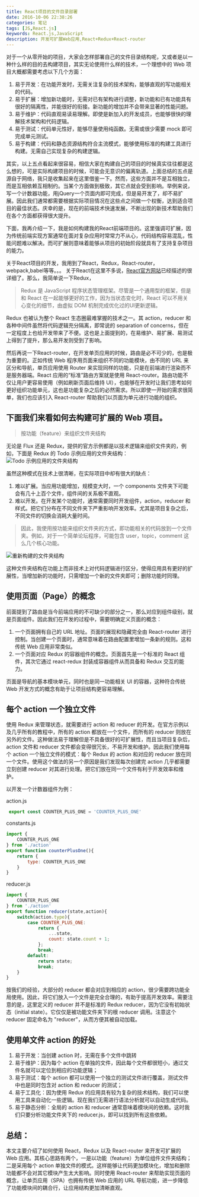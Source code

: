 ```yaml
---
title: React项目的文件目录部署
date: 2016-10-06 22:38:26
categories: 笔记
tags: [JS,React.js]
keywords: React.js,JavaScript
description: 开发可扩展Web应用,React+Redux+React-router
---
```


对于一个从零开始的项目，大家会怎样部署自己的文件目录结构呢，又或者是以一种什么样的目的去构建项目，其实无论使用什么样的技术，一个理想中的 Web 项目大概都需要考虑以下几个方面：
<!-- more -->
1. 易于开发：在功能开发时，无需关注复杂的技术架构，能够直观的写功能相关的代码。
2. 易于扩展：增加新功能时，无需对已有架构进行调整，新功能和已有功能具有很好的隔离性，并能很好的衔接。新功能的增加并不会带来显著的性能问题。
3. 易于维护：代码直观易读易理解。即使是新加入的开发成员，也能够很快的理解技术架构和代码逻辑。
4. 易于测试：代码单元性好，能够尽量使用纯函数。无需或很少需要 mock 即可完成单元测试。
5. 易于构建：代码和静态资源结构符合主流模式，能够使用标准的构建工具进行构建。无需自己实现复杂的构建逻辑。

其实，以上五点看起来很容易，相信大家在构建自己的项目的时候真实往往都是这么想的，可是实际构建项目的时候，可能会无意识的偏离轨道。上面总结的五点是源自于网络，我只是收集起来在这里借鉴一下。然而，这些方面并不是互相独立，而是互相依赖互相制约。当某个方面做到极致，其它点就会受到影响。举例来说，写一个计数器功能，用jQuery一个页面内即可完成，但是易开发了，却不易扩展。因此我们通常都需要根据实际项目情况在这些点之间做一个权衡，达到适合项目的最佳状态。庆幸的是，现在的前端技术快速发展，不断出现的新技术帮助我们在各个方面都获得很大提升。

下面，我再介绍一下，我是如何构建我的React前端项目的。这里强调可扩展，因为传统前端实现方案通常在面对复杂应用时常常力不从心，代码结构容易混乱，性能问题难以解决。而可扩展则意味着能够从项目的初始阶段就具有了支持复杂项目的能力。

关于React项目的开发，我用到了React，Redux，React-router，webpack,babel等等。。。
关于React在这里不多说，[React官方网站](https://facebook.github.io/react/)已经描述的很详细了。那么，我简单说一下Redux，

> Redux 是 JavaScript 程序状态管理框架。尽管是一个通用型的框架，但是和 React 在一起能够更好的工作，因为当状态变化时，React 可以不用关心变化的细节，由虚拟 DOM 机制完成优化过的UI更新逻辑。

Redux 也被认为整个 React 生态圈最难掌握的技术之一。其 action，reducer 和各种中间件虽然将代码逻辑充分隔离，即常说的 separation of concerns，但在一定程度上也给开发带来了不便。这也是上面提到的，在易维护、易扩展、易测试上得到了提升，那么易开发则受到了影响。

然后再说一下React-router，在开发单页应用的时候，路由是必不可少的，也是极为重要的。正如传统 Web 程序用页面来组织不同的功能模块，由不同的 URL 来区分和导航，单页应用使用 Router 来实现同样的功能，只是在前端进行渲染而不是服务器端。React 应用的“标准”路由方案就是使用 React-router。路由功能不仅让用户更容易使用（例如刷新页面后维持 UI），也能够在开发时让我们思考如何更好组织功能单元，这也是功能复杂之后的必然需求。所以即使一开始的需求很简单，我们也应该引入 React-router 帮助我们以页面为单元进行功能的组织。

下面我们来看如何去构建可扩展的 Web 项目。
----------------------------------------

> 按功能（feature）来组织文件夹结构

无论是 Flux 还是 Redux，提供的官方示例都是以技术逻辑来组织文件夹的，例如，下面是 Redux 的 Todo 示例应用的文件夹结构：
![Todo 示例应用的文件夹结构](/img/react-study-2-0.png)

虽然这种模式在技术上很清晰，在实际项目中却有很大的缺点：

1. 难以扩展。当应用功能增加，规模变大时，一个 components 文件夹下可能会有几十上百个文件，组件间的关系极不直观。
2. 难以开发。在开发某个功能时，通常需要同时开发组件，action，reducer 和样式。把它们分布在不同文件夹下严重影响开发效率。尤其是项目复杂之后，不同文件的切换会消耗大量时间。

> 因此，我使用按功能来组织文件夹的方式，即功能相关的代码放到一个文件夹。例如，对于一个简单论坛程序，可能包含 user，topic，comment 这么几个核心功能。

![重新构建的文件夹结构](/img/react-study-2-1.png)

这种文件夹结构在功能上而非技术上对代码逻辑进行区分，使得应用具有更好的扩展性，当增加新的功能时，只需增加一个新的文件夹即可；删除功能时同理。

使用页面（Page）的概念
----------------------

前面提到了路由是当今前端应用的不可缺少的部分之一，那么对应到组件级别，就是页面组件。因此我们在开发的过程中，需要明确定义页面的概念：

1. 一个页面拥有自己的 URL 地址。页面的展现和隐藏完全由 React-router 进行控制。当创建一个页面时，通常意味着在路由配置里增加一条新的规则。这和传统 Web 应用非常类似。
2. 一个页面对应 Redux 的容器组件的概念。页面首先是一个标准的 React 组件，其次它通过 react-redux 封装成容器组件从而具备和 Redux 交互的能力。

页面是导航的基本模块单元，同时也是同一功能相关 UI 的容器，这种符合传统 Web 开发方式的概念有助于让项目结构更容易理解。

每个 action 一个独立文件
------------------------

使用 Redux 来管理状态，就需要进行 action 和 reducer 的开发。在官方示例以及几乎所有的教程中，所有的 action 都放在一个文件，而所有的 reducer 则放在另外的文件。这种做法易于理解但是不具备很好的可扩展性，而且当项目复杂后，action 文件和 reducer 文件都会变得很冗长，不易开发和维护。因此我们使用每个 action 一个独立文件的模式：每个 Redux 的 action 和对应的 reducer 放在同一个文件。使用这个做法的另一个原因是我们发现每次创建完 action 几乎都需要立刻创建 reducer 对其进行处理。把它们放在同一个文件有利于开发效率和维护。

以开发一个计数器组件为例：

action.js
```js
 export const COUNTER_PLUS_ONE = 'COUNTER_PLUS_ONE'
```

constants.js
```js
import {
    COUNTER_PLUS_ONE
} from './action'
export function counterPlusOne(){
    return {
        type: COUNTER_PLUS_ONE
    }
}
```

reducer.js
```js
import {
    COUNTER_PLUS_ONE
} from './action'
export function reducer(state,action){
    switch(action.type){
        case COUNTER_PLUS_ONE:
            return {
                ...state,
                count: state.count + 1;
            };
            break;
        default:
            return state;
            break;
    }
}
```

按我们的经验，大部分的 reducer 都会对应到相应的 action，很少需要跨功能全局使用。因此，将它们放入一个文件是完全合理的，有助于提高开发效率。需要注意的是，这里定义的 reducer 并不是标准的 Redux reducer，因为它没有初始状态（initial state）。它仅仅是被功能文件夹下的根 reducer 调用。注意这个 reducer 固定命名为 "reducer"，从而方便其被自动加载。

使用单文件 action 的好处
------------------------
1. 易于开发：当创建 action 时，无需在多个文件中跳转
2. 易于维护：因为每个 action 在单独的文件，因此每个文件都很短小，通过文件名就可以定位到相应的功能逻辑；
3. 易于测试：每个 action 都可以使用一个独立的测试文件进行覆盖，测试文件中也是同时包含对 action 和 reducer 的测试； 
4. 易于工具化：因为使用 Redux 的应用具有较为复杂的技术结构，我们可以使用工具来自动化一些逻辑。现在我们无需进行语法分析就可以自动生成代码。
5. 易于静态分析：全局的 action 和 reducer 通常意味着模块间的依赖。这时我们只要分析功能文件夹下的 reducer.js，即可以找到所有这些依赖。

总结：
-----
本文主要介绍了如何使用 React，Redux 以及 React-router 来开发可扩展的 Web 应用。其核心思路有两个，一是以功能（feature）为单位组件文件夹结构；二是采用每个 action 单独文件的模式。这样能够让代码更加模块化，增加和删除功能都不会对其它模块产生太大影响。同时使用 React-router 来帮助实现页面的概念，让单页应用（SPA）也拥有传统 Web 应用的 URL 导航功能，进一步降低了功能模块间的耦合行，让应用结构更加清晰直观。